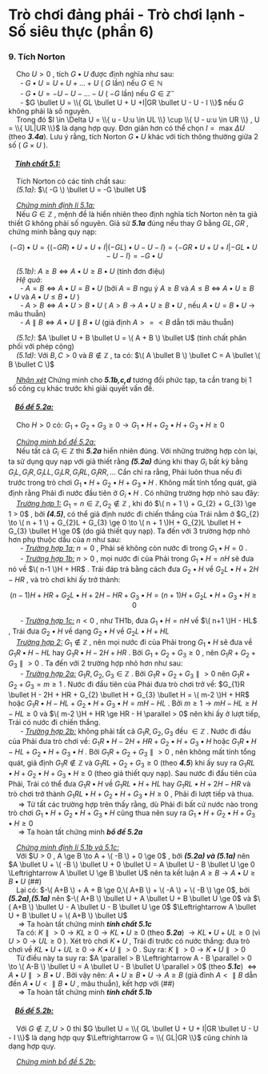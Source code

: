 # Trò chơi đảng phái - Trò chơi lạnh - Số siêu thực (phần 6)
### 9. Tích Norton
&nbsp;&nbsp;&nbsp;&nbsp;Cho $U > 0$ , tích $G \bullet U$ được định nghĩa như sau: <br>
&nbsp;&nbsp;&nbsp;&nbsp;&nbsp;&nbsp;- $G \bullet U = U + U + ... + U$ ( $G$ lần) nếu $G \in \mathbb{N}$ <br>
&nbsp;&nbsp;&nbsp;&nbsp;&nbsp;&nbsp;- $G \bullet U = - U - U - ... - U$ ( $-G$ lần) nếu $G \in \mathbb{Z}^{-}$ <br>
&nbsp;&nbsp;&nbsp;&nbsp;&nbsp;&nbsp;- $G \bullet U = \\{ GL \bullet U + U +I|GR \bullet U - U - I \\}$ nếu $G$ không phải là số nguyên. <br>
&nbsp;&nbsp;&nbsp;&nbsp;Trong đó $I \in \Delta U = \\{ u - U:u \in UL \\} \cup \\{ U - u:u \in UR \\} , U = \\{ UL|UR \\}$ là dạng hợp quy. Đơn giản hơn có thể chọn $I = \text{ max } \Delta U$ (theo ***3.4a***). Lưu ý rằng, tích Norton $G \bullet U$ khác với tích thông thường giữa 2 số ( $G \times U$ ). <br>

#### &nbsp;&nbsp;&nbsp;&nbsp;***<ins>Tính chất 5.1:</ins>*** 
&nbsp;&nbsp;&nbsp;&nbsp;Tích Norton có các tính chất sau: <br>
&nbsp;&nbsp;&nbsp;&nbsp;*(5.1a)*: $\( -G \) \bullet U = -G \bullet U$ <br>

&nbsp;&nbsp;&nbsp;&nbsp;*<ins>Chứng minh định lí 5.1a:</ins>* <br>
&nbsp;&nbsp;&nbsp;&nbsp;Nếu $G \in \mathbb{Z}$ , mệnh đề là hiển nhiên theo định nghĩa tích Norton nên ta giả thiết $G$ không phải số nguyên. Giả sử ***5.1a*** đúng nếu thay $G$ bằng $GL,GR$ , chứng minh bằng quy nạp: <br>

```math
\left( { - G} \right) \bullet U = \left\{ {\left( { - GR} \right) \bullet U + U + I|\left( { - GL} \right) \bullet U - U - I} \right\} = \left\{ { - GR \bullet U + U + I| - GL \bullet U - U - I} \right\} =  - G \bullet U
```
&nbsp;&nbsp;&nbsp;&nbsp;*(5.1b)*: $A \ge B \Leftrightarrow A \bullet U \ge B \bullet U$ (tính đơn điệu) <br>
&nbsp;&nbsp;&nbsp;&nbsp;*Hệ quả*: <br>
&nbsp;&nbsp;&nbsp;&nbsp;&nbsp;&nbsp;- $A = B \Leftrightarrow A \bullet U = B \bullet U$ (bởi $A = B$ ngụ ý $A \ge B$ và $A \le B$ $\Leftrightarrow$ $A \bullet U \ge B \bullet U$ và $A \bullet U \le B \bullet U$ ) <br>
&nbsp;&nbsp;&nbsp;&nbsp;&nbsp;&nbsp;- $A > B \Leftrightarrow A \bullet U > B \bullet U$ ( $A > B$ $\to$ $A \bullet U \ge B \bullet U$ , nếu $A \bullet U = B \bullet U$ $\to$ mâu thuẫn) <br>
&nbsp;&nbsp;&nbsp;&nbsp;&nbsp;&nbsp;- $A \parallel B \Leftrightarrow A \bullet U \parallel B \bullet U$ (giả định $A >=< B$ dẫn tới mâu thuẫn) <br>

&nbsp;&nbsp;&nbsp;&nbsp;*(5.1c)*: $A \bullet U + B \bullet U = \( A + B \) \bullet U$ (tính chất phân phối với phép cộng) <br>
&nbsp;&nbsp;&nbsp;&nbsp;*(5.1d)*: Với $B,C > 0$ và $B \notin \mathbb{Z}$ , ta có: $\( A \bullet B \) \bullet C = A \bullet \( B \bullet C \)$ <br>

&nbsp;&nbsp;&nbsp;&nbsp;*<ins>Nhận xét</ins>* Chứng minh cho ***5.1b,c,d*** tương đối phức tạp, ta cần trang bị 1 số công cụ khác trước khi giải quyết vấn đề. <br>

#### &nbsp;&nbsp;&nbsp;&nbsp;***<ins>Bổ đề 5.2a:</ins>***
&nbsp;&nbsp;&nbsp;&nbsp;Cho $H > 0$ có: $G_{1} + G_{2} + G_{3} \ge 0 \to G_{1} \bullet H + G_{2} \bullet H + G_{3} \bullet H \ge 0$ <br>

&nbsp;&nbsp;&nbsp;&nbsp;*<ins>Chứng minh bổ đề 5.2a:</ins>* <br>
&nbsp;&nbsp;&nbsp;&nbsp;Nếu tất cả $G_{i} \in \mathbb{Z}$ thì ***5.2a*** hiển nhiên đúng. Với những trường hợp còn lại, ta sử dụng quy nạp với giả thiết rằng ***(5.2a)*** đúng khi thay $G_i$ bất kỳ bằng $G_{i}L,G_{i}R,G_{i}LL,G_{i}LR,G_{i}RL,G_{i}RR,...$ Cần chỉ ra rằng, Phải luôn thua nếu đi trước trong trò chơi $G_{1} \bullet H + G_{2} \bullet H + G_{3} \bullet H$ . Không mất tính tổng quát, giả định rằng Phải đi nước đầu tiên ở $G_{i} \bullet H$ . Có những trường hợp nhỏ sau đây: <br>
&nbsp;&nbsp;&nbsp;&nbsp;*<ins>Trường hợp 1:</ins>* $G_{1} = n \in \mathbb{Z} , G_{2} \notin \mathbb{Z}$ , khi đó $\( n + 1 \) + G_{2} + G_{3} \ge 1 > 0$ , bởi ***(4.5)***, có thể giả định nước đi chiến thắng của Trái nằm ở $G_{2} \to \( n + 1 \) + G_{2}L + G_{3} \ge 0 \to \( n + 1 \)H + G_{2}L \bullet H + G_{3} \bullet H \ge 0$ (do giả thiết quy nạp). Ta đến với 3 trường hợp nhỏ hơn phụ thuộc dấu của $n$ như sau: <br>
&nbsp;&nbsp;&nbsp;&nbsp;&nbsp;&nbsp;- *<ins>Trường hợp 1a:</ins>* $n = 0$ , Phải sẽ không còn nước đi trong $G_{1} \bullet H = 0$ . <br>
&nbsp;&nbsp;&nbsp;&nbsp;&nbsp;&nbsp;- *<ins>Trường hợp 1b:</ins>* $n > 0$ , mọi nước đi của Phải trong $G_{1} \bullet H = nH$ sẽ đưa nó về $\( n-1 \)H + HR$ . Trái đáp trả bằng cách đưa $G_{2} \bullet H$ về $G_{2}L \bullet H + 2H - HR$ , và trò chơi khi ấy trở thành: <br>

```math
\left( {n - 1} \right)H + HR + {G_2}L \bullet H + 2H - HR + {G_3} \bullet H = \left( {n + 1} \right)H + {G_2}L \bullet H + {G_3} \bullet H \ge 0
```
&nbsp;&nbsp;&nbsp;&nbsp;&nbsp;&nbsp;- *<ins>Trường hợp 1c:</ins>* $n < 0$ , như TH1b, đưa $G_{1} \bullet H = nH$ về $\( n+1 \)H - HL$ , Trái đưa $G_{2} \bullet H$ về dạng $G_{2} \bullet H$ về $G_{2}L \bullet H + HL$ <br>
&nbsp;&nbsp;&nbsp;&nbsp;*<ins>Trường hợp 2:</ins>* $G_{1} \notin \mathbb{Z}$ , nên mọi nước đi của Phải trong $G_{1} \bullet H$ sẽ đưa về $G_{1}R \bullet H - HL$ hay $G_{1}R \bullet H - 2H + HR$ . Bởi $G_{1} + G_{2} + G_{3} \ge 0$ , nên $G_{1}R + G_{2} + G_{3} \parallel > 0$ . Ta đến với 2 trường hợp nhỏ hơn như sau: <br>
&nbsp;&nbsp;&nbsp;&nbsp;&nbsp;&nbsp;- *<ins>Trường hợp 2a:</ins>* $G_{1}R,G_{2},G_{3} \in \mathbb{Z}$ . Bởi $G_{1}R + G_{2} + G_{3} \parallel > 0$ nên $G_{1}R + G_{2} + G_{3} = m \ge 1$ . Nước đi đầu tiên của Phải đưa trò chơi trở về: $G_{1}R \bullet H - 2H + HR + G_{2} \bullet H + G_{3} \bullet H = \( m-2 \)H + HR$ hoặc $G_{1}R \bullet H - HL + G_{2} \bullet H + G_{3} \bullet H = mH - HL$ . Bởi $m \ge 1 \to mH - HL \ge H - HL \ge 0$ và $\( m-2 \)H + HR \ge HR - H \parallel > 0$ nên khi ấy ở lượt tiếp, Trái có nước đi chiến thắng. <br>
&nbsp;&nbsp;&nbsp;&nbsp;&nbsp;&nbsp;- *<ins>Trường hợp 2b:</ins>* không phải tất cả  $G_{1}R,G_{2},G_{3}$ đều $\in \mathbb{Z}$ . Nước đi đầu của Phải đưa trò chơi về:  $G_{1}R \bullet H - 2H + HR + G_{2} \bullet H + G_{3} \bullet H$ hoặc $G_{1}R \bullet H - HL + G_{2} \bullet H + G_{3} \bullet H$ . Bởi $G_{1}R + G_{2} + G_{3} \parallel > 0$ , nên không mất tính tổng quát, giả định $G_{1}R \notin \mathbb{Z}$ và $G_{1}RL + G_{2} + G_{3} \ge 0$ (theo ***4.5***) khi ấy suy ra $G_{1}RL \bullet H + G_{2} \bullet H + G_{3} \bullet H \ge 0$ (theo giả thiết quy nạp). Sau nước đi đầu tiên của Phải, Trái có thể đưa $G_{1}R \bullet H$ về $G_{1}RL \bullet H + HL$ hay $G_{1}RL \bullet H + 2H - HR$ và trò chơi trở thành $G_{1}RL \bullet H + G_{2} \bullet H + G_{3} \bullet H \ge 0$ , Phải đi lượt tiếp và thua. <br>
&nbsp;&nbsp;&nbsp;&nbsp; $\Rightarrow$ Từ tất các trường hợp trên thấy rằng, dù Phải đi bất cứ nước nào trong trò chơi $G_{1} \bullet H + G_{2} \bullet H + G_{3} \bullet H$ cũng thua nên suy ra $G_{1} \bullet H + G_{2} \bullet H + G_{3} \bullet H \ge 0$ <br>
&nbsp;&nbsp;&nbsp;&nbsp; $\Longrightarrow$ Ta hoàn tất chứng minh ***bổ đề 5.2a*** <br>

&nbsp;&nbsp;&nbsp;&nbsp;*<ins>Chứng minh định lí 5.1b và 5.1c:</ins>* <br>
&nbsp;&nbsp;&nbsp;&nbsp;Với $U > 0 , A \ge B \to A + \( -B \) + 0 \ge 0$ , bởi ***(5.2a) và (5.1a)*** nên $A \bullet U + \( -B \) \bullet U + 0 \bullet U = A \bullet U - B \bullet U \ge 0 \Leftrightarrow  A \bullet U \ge B \bullet U$ nên ta kết luận $A \ge B \to A \bullet U \ge B \bullet U$ (##) <br>
&nbsp;&nbsp;&nbsp;&nbsp;Lại có: $-\( A+B \) + A + B \ge 0,\( A+B \) + \( -A \) + \( -B \) \ge 0$, bởi ***(5.2a),(5.1a)*** nên $-\( A+B \) \bullet U + A \bullet U + B \bullet U \ge 0$ và $\( A+B \) \bullet U - A \bullet U - B \bullet U \ge 0$ $\Leftrightarrow A \bullet U + B \bullet U = \( A+B \) \bullet U$ <br>
&nbsp;&nbsp;&nbsp;&nbsp; $\Longrightarrow$ Ta hoàn tất chứng minh ***tính chất 5.1c*** <br>
&nbsp;&nbsp;&nbsp;&nbsp;Ta có: $K \parallel > 0 \to KL \ge 0 \to KL \bullet U \ge 0$ (theo ***5.2a***) $\to KL \bullet U + UL \ge 0$ (vì $U > 0 \to UL \ge 0$ ). Xét trò chơi $K \bullet U$ , Trái đi trước có nước thắng: đưa trò chơi về $KL \bullet U + UL \ge 0 \to K \bullet U \parallel > 0$ . Suy ra: $K \parallel > 0 \to K \bullet U \parallel > 0$ <br>
&nbsp;&nbsp;&nbsp;&nbsp;Từ điều này ta suy ra: $A \parallel > B \Leftrightarrow A - B \parallel > 0 \to \( A-B \) \bullet U = A \bullet U - B \bullet U \parallel > 0$ (theo ***5.1c***) $\Leftrightarrow A \bullet U \parallel > B \bullet U$ . Bởi vậy nên: $A \bullet U \ge B \bullet U \to A \ge B$ (giả đỉnh $A < \parallel B$ dẫn đến $A \bullet U < \parallel B \bullet U$ , mâu thuẫn), kết hợp với (##) <br>
&nbsp;&nbsp;&nbsp;&nbsp; $\Longrightarrow$ Ta hoàn tất chứng minh ***tính chất 5.1b*** <br>

#### &nbsp;&nbsp;&nbsp;&nbsp;***<ins>Bổ đề 5.2b:</ins>***
&nbsp;&nbsp;&nbsp;&nbsp;Với $G \notin \mathbb{Z},U > 0$ thì $G \bullet U = \\{ GL \bullet U + U + I|GR \bullet U - U - I \\}$ là dạng hợp quy $\Leftrightarrow G = \\{ GL|GR \\}$ cũng chính là dạng hợp quy. <br>

&nbsp;&nbsp;&nbsp;&nbsp;*<ins>Chứng minh bổ đề 5.2b:</ins>* <br>
&nbsp;&nbsp;&nbsp;&nbsp;












